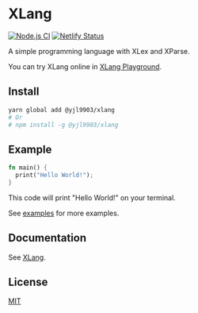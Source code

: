 # XLang

[![Node.js CI](https://github.com/yjl9903/XLang/workflows/Node.js%20CI/badge.svg)](https://github.com/yjl9903/XLang/actions) [![Netlify Status](https://api.netlify.com/api/v1/badges/112f90b1-eab3-4442-800c-0afc6c4bd64c/deploy-status)](https://app.netlify.com/sites/xlang-docs/deploys)

A simple programming language with XLex and XParse.

You can try XLang online in [XLang Playground](https://xlang.netlify.app/).

## Install

```bash
yarn global add @yjl9903/xlang
# Or
# npm install -g @yjl9903/xlang
```

## Example

```rust
fn main() {
  print("Hello World!");
}
```

This code will print "Hello World!" on your terminal.

See [examples](https://github.com/yjl9903/XLang/tree/master/examples) for more examples.

## Documentation

See [XLang](https://xlang-docs.netlify.com).

## License

[MIT](https://github.com/yjl9903/XLang/blob/master/LICENSE)

